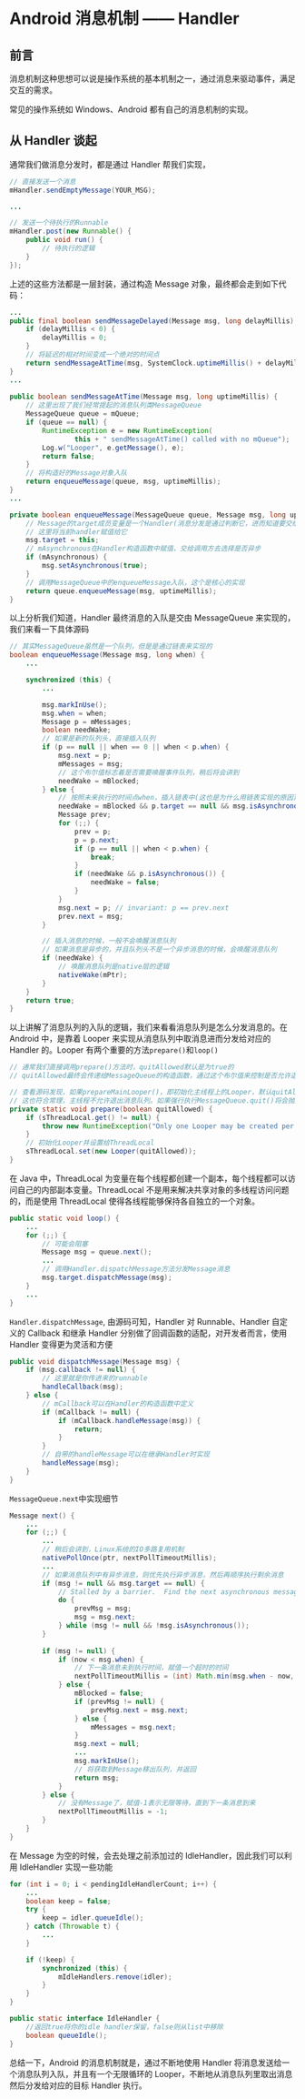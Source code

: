 # Android 消息机制 —— Handler

## 前言

消息机制这种思想可以说是操作系统的基本机制之一，通过消息来驱动事件，满足交互的需求。

常见的操作系统如 Windows、Android 都有自己的消息机制的实现。

## 从 Handler 谈起

通常我们做消息分发时，都是通过 Handler 帮我们实现，

```java
// 直接发送一个消息
mHandler.sendEmptyMessage(YOUR_MSG);

...

// 发送一个待执行的Runnable
mHandler.post(new Runnable() {
    public void run() {
        // 待执行的逻辑
    }
});
```

上述的这些方法都是一层封装，通过构造 Message 对象，最终都会走到如下代码：

```java
...
public final boolean sendMessageDelayed(Message msg, long delayMillis) {
    if (delayMillis < 0) {
        delayMillis = 0;
    }
    // 将延迟的相对时间变成一个绝对的时间点
    return sendMessageAtTime(msg, SystemClock.uptimeMillis() + delayMillis);
}
...
    
public boolean sendMessageAtTime(Message msg, long uptimeMillis) {
    // 这里出现了我们经常提起的消息队列类MessageQueue
    MessageQueue queue = mQueue;
    if (queue == null) {
        RuntimeException e = new RuntimeException(
                this + " sendMessageAtTime() called with no mQueue");
        Log.w("Looper", e.getMessage(), e);
        return false;
    }
    // 将构造好的Message对象入队
    return enqueueMessage(queue, msg, uptimeMillis);
}
...

private boolean enqueueMessage(MessageQueue queue, Message msg, long uptimeMillis) {
    // Message的target成员变量是一个Handler(消息分发是通过判断它，进而知道要交给哪个handler去处理消息的)
    // 这里将当前handler赋值给它
    msg.target = this;
    // mAsynchronous在Handler构造函数中赋值，交给调用方去选择是否异步
    if (mAsynchronous) {
        msg.setAsynchronous(true);
    }
    // 调用MessageQueue中的enqueueMessage入队，这个是核心的实现
    return queue.enqueueMessage(msg, uptimeMillis);
}
```

以上分析我们知道，Handler 最终消息的入队是交由 MessageQueue 来实现的，我们来看一下具体源码

```java
// 其实MessageQueue虽然是一个队列，但是是通过链表来实现的
boolean enqueueMessage(Message msg, long when) {
    ...

    synchronized (this) {
        ...

        msg.markInUse();
        msg.when = when;
        Message p = mMessages;
        boolean needWake;
        // 如果是新的队列头，直接插入队列
        if (p == null || when == 0 || when < p.when) {
            msg.next = p;
            mMessages = msg;
            // 这个布尔值标志着是否需要唤醒事件队列，稍后将会讲到
            needWake = mBlocked;
        } else {
            // 按照未来执行的时间点when，插入链表中(这也是为什么用链表实现的原因)
            needWake = mBlocked && p.target == null && msg.isAsynchronous();
            Message prev;
            for (;;) {
                prev = p;
                p = p.next;
                if (p == null || when < p.when) {
                    break;
                }
                if (needWake && p.isAsynchronous()) {
                    needWake = false;
                }
            }
            msg.next = p; // invariant: p == prev.next
            prev.next = msg;
        }

        // 插入消息的时候，一般不会唤醒消息队列
        // 如果消息是异步的，并且队列头不是一个异步消息的时候，会唤醒消息队列
        if (needWake) {
            // 唤醒消息队列是native层的逻辑
            nativeWake(mPtr);
        }
    }
    return true;
}
```

以上讲解了消息队列的入队的逻辑，我们来看看消息队列是怎么分发消息的。在 Android 中，是靠着 Looper 来实现从消息队列中取消息进而分发给对应的 Handler 的。Looper 有两个重要的方法`prepare()`和`loop()`

```java
// 通常我们直接调用prepare()方法时，quitAllowed默认是为true的
// quitAllowed最终会传递给MessageQueue的构造函数，通过这个布尔值来控制是否允许退出消息队列

// 查看源码发现，如果prepareMainLooper()，即初始化主线程上的Looper，默认quitAllowed是为false的。
// 这也符合常理，主线程不允许退出消息队列。如果强行执行MessageQueue.quit()将会抛出异常。
private static void prepare(boolean quitAllowed) {
    if (sThreadLocal.get() != null) {
        throw new RuntimeException("Only one Looper may be created per thread");
    }
    // 初始化Looper并设置给ThreadLocal
    sThreadLocal.set(new Looper(quitAllowed));
}
```

在 Java 中，ThreadLocal 为变量在每个线程都创建一个副本，每个线程都可以访问自己的内部副本变量。ThreadLocal 不是用来解决共享对象的多线程访问问题的，而是使用 ThreadLocal 使得各线程能够保持各自独立的一个对象。

```java
public static void loop() {
    ...
    for (;;) {
        // 可能会阻塞
        Message msg = queue.next();
        ...
        // 调用Handler.dispatchMessage方法分发Message消息
        msg.target.dispatchMessage(msg);
    }
    ...
}
```

`Handler.dispatchMessage`, 由源码可知，Handler 对 Runnable、Handler 自定义的 Callback 和继承 Handler 分别做了回调函数的适配，对开发者而言，使用 Handler 变得更为灵活和方便

```java
public void dispatchMessage(Message msg) {
    if (msg.callback != null) {
        // 这里就是你传进来的runnable
        handleCallback(msg);
    } else {
        // mCallback可以在Handler的构造函数中定义
        if (mCallback != null) {
            if (mCallback.handleMessage(msg)) {
                return;
            }
        }
        // 自带的handleMessage可以在继承Handler时实现
        handleMessage(msg);
    }
}
```

`MessageQueue.next`中实现细节

```java
Message next() {
    ...
    for (;;) {
        ...
        // 稍后会讲到，Linux系统的IO多路复用机制
        nativePollOnce(ptr, nextPollTimeoutMillis);
        ...
        // 如果消息队列中有异步消息，则优先执行异步消息，然后再顺序执行剩余消息
        if (msg != null && msg.target == null) {
            // Stalled by a barrier.  Find the next asynchronous message in the queue.
            do {
                prevMsg = msg;
                msg = msg.next;
            } while (msg != null && !msg.isAsynchronous());
        }
        
        if (msg != null) {
            if (now < msg.when) {
                // 下一条消息未到执行时间，赋值一个超时的时间
                nextPollTimeoutMillis = (int) Math.min(msg.when - now, Integer.MAX_VALUE);
            } else {
                mBlocked = false;
                if (prevMsg != null) {
                    prevMsg.next = msg.next;
                } else {
                    mMessages = msg.next;
                }
                msg.next = null;
                ...
                msg.markInUse();
                // 将获取到Message移出队列，并返回
                return msg;
            }
        } else {
            // 没有Message了，赋值-1表示无限等待，直到下一条消息到来
            nextPollTimeoutMillis = -1;
        }
    }
}
```

在 Message 为空的时候，会去处理之前添加过的 IdleHandler，因此我们可以利用 IdleHandler 实现一些功能

```java
for (int i = 0; i < pendingIdleHandlerCount; i++) {
    ...
    boolean keep = false;
    try {
        keep = idler.queueIdle();
    } catch (Throwable t) {
        ...
    }

    if (!keep) {
        synchronized (this) {
            mIdleHandlers.remove(idler);
        }
    }
}

public static interface IdleHandler {
    //返回true将你的idle handler保留，false则从list中移除
    boolean queueIdle();
}
```

总结一下，Android 的消息机制就是，通过不断地使用 Handler 将消息发送给一个消息队列入队，并且有一个无限循环的 Looper，不断地从消息队列里取出消息然后分发给对应的目标 Handler 执行。